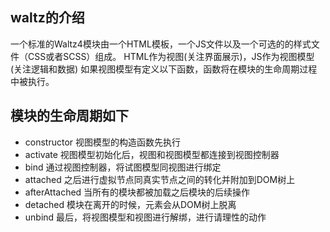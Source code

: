 ## waltz的介绍

一个标准的Waltz4模块由一个HTML模板，一个JS文件以及一个可选的的样式文件（CSS或者SCSS）组成。
HTML作为视图(关注界面展示)，JS作为视图模型(关注逻辑和数据) 
如果视图模型有定义以下函数，函数将在模块的生命周期过程中被执行。 

## 模块的生命周期如下

+ constructor  视图模型的构造函数先执行
+ activate  视图模型初始化后，视图和视图模型都连接到视图控制器
+ bind  通过视图控制器，将试图模型同视图进行绑定
+ attached  之后进行虚拟节点同真实节点之间的转化并附加到DOM树上
+ afterAttached  当所有的模块都被加载之后模块的后续操作
+ detached  模块在离开的时候，元素会从DOM树上脱离
+ unbind  最后，将视图模型和视图进行解绑，进行请理性的动作